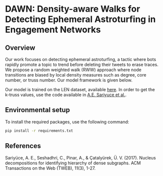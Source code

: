 # DAWN: Density-aware Walks for Detecting Ephemeral Astroturfing in Engagement Networks

## Overview

Our work focuses on detecting ephemeral astroturfing, a tactic where bots rapidly promote a topic to trend before deleting their tweets to erase traces. We propose a random weighted walk (RWW) approach where node transitions are biased by local density measures such as degree, core number, or truss number. Our model framework is given below.



Our model is trained on the LEN dataset, available [here](https://erdemub.github.io/large-engagement-network/). In order to get the k-truss values, use the code available in [A.E. Sariyuce et al.](https://sariyuce.com/codes/nucleus_master.zip).

## Environmental setup

To install the required packages, use the following command:
```sh
pip install -r requirements.txt
```

## References
Sariyüce, A. E., Seshadhri, C., Pinar, A., & Çatalyürek, Ü. V. (2017). Nucleus decompositions for identifying hierarchy of dense subgraphs. ACM Transactions on the Web (TWEB), 11(3), 1-27.
